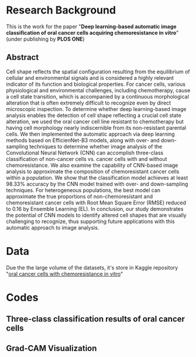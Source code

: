 # Research Background

This is the work for the paper "**Deep learning-based automatic image classification of oral cancer cells acquiring chemoresistance in vitro**" (under publishing by **PLOS ONE**)

## Abstract
Cell shape reflects the spatial configuration resulting from the equilibrium of cellular
and environmental signals and is considered a highly relevant indicator of its function
and biological properties. For cancer cells, various physiological and environmental
challenges, including chemotherapy, cause a cell state transition, which is accompanied
by a continuous morphological alteration that is often extremely difficult to recognize
even by direct microscopic inspection. To determine whether deep learning-based image
analysis enables the detection of cell shape reflecting a crucial cell state alteration, we
used the oral cancer cell line resistant to chemotherapy but having cell morphology
nearly indiscernible from its non-resistant parental cells. We then implemented the
automatic approach via deep learning methods based on EfficienNet-B3 models, along
with over- and down-sampling techniques to determine whether image analysis of the
Convolutional Neural Network (CNN) can accomplish three-class classification of
non-cancer cells vs. cancer cells with and without chemoresistance. We also examine
the capability of CNN-based image analysis to approximate the composition of
chemoresistant cancer cells within a population. We show that the classification model
achieves at least 98.33% accuracy by the CNN model trained with over- and
down-sampling techniques. For heterogeneous populations, the best model can
approximate the true proportions of non-chemoresistant and chemoresistant cancer cells
with Root Mean Square Error (RMSE) reduced to 0.16 by Ensemble Learning (EL). In
conclusion, our study demonstrates the potential of CNN models to identify altered cell
shapes that are visually challenging to recognize, thus supporting future applications
with this automatic approach to image analysis.

# Data
Due the the large volume of the datasets, it's store in Kaggle repository "[oral cancer cells with chemoresistance in vitro](https://www.kaggle.com/datasets/janehsieh/oral-cancer-cells-with-chemoresistance-in-vitro)"


# Codes
## Three-class classification results of oral cancer cells


## Grad-CAM Visualization
